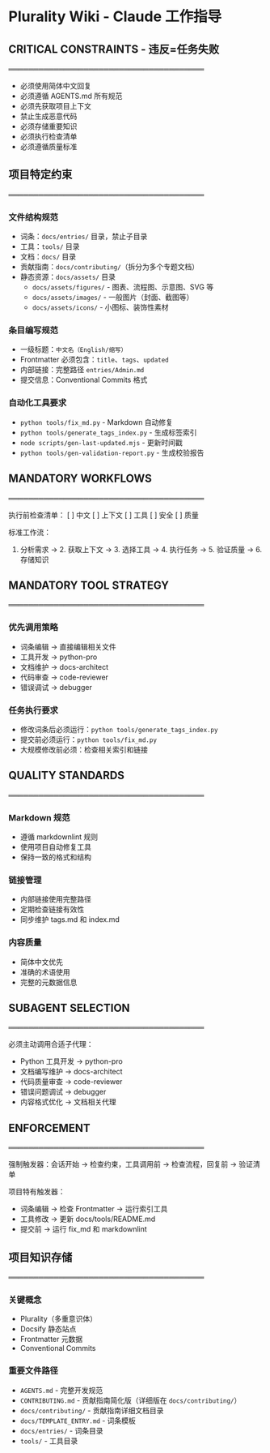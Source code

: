 # Plurality Wiki - Claude 工作指导

## CRITICAL CONSTRAINTS - 违反=任务失败

═══════════════════════════════════════

- 必须使用简体中文回复
- 必须遵循 AGENTS.md 所有规范
- 必须先获取项目上下文
- 禁止生成恶意代码
- 必须存储重要知识
- 必须执行检查清单
- 必须遵循质量标准

## 项目特定约束

═══════════════════════════════════════

### 文件结构规范

- 词条：`docs/entries/` 目录，禁止子目录
- 工具：`tools/` 目录
- 文档：`docs/` 目录
- 贡献指南：`docs/contributing/`（拆分为多个专题文档）
- 静态资源：`docs/assets/` 目录
  - `docs/assets/figures/` - 图表、流程图、示意图、SVG 等
  - `docs/assets/images/` - 一般图片（封面、截图等）
  - `docs/assets/icons/` - 小图标、装饰性素材

### 条目编写规范

- 一级标题：`中文名（English/缩写）`
- Frontmatter 必须包含：`title`、`tags`、`updated`
- 内部链接：完整路径 `entries/Admin.md`
- 提交信息：Conventional Commits 格式

### 自动化工具要求

- `python tools/fix_md.py` - Markdown 自动修复
- `python tools/generate_tags_index.py` - 生成标签索引
- `node scripts/gen-last-updated.mjs` - 更新时间戳
- `python tools/gen-validation-report.py` - 生成校验报告

## MANDATORY WORKFLOWS

═══════════════════════════════════════

执行前检查清单：
[ ] 中文 [ ] 上下文 [ ] 工具 [ ] 安全 [ ] 质量

标准工作流：

1. 分析需求 → 2. 获取上下文 → 3. 选择工具 → 4. 执行任务 → 5. 验证质量 → 6. 存储知识

## MANDATORY TOOL STRATEGY

═══════════════════════════════════════

### 优先调用策略

- 词条编辑 → 直接编辑相关文件
- 工具开发 → python-pro
- 文档维护 → docs-architect
- 代码审查 → code-reviewer
- 错误调试 → debugger

### 任务执行要求

- 修改词条后必须运行：`python tools/generate_tags_index.py`
- 提交前必须运行：`python tools/fix_md.py`
- 大规模修改前必须：检查相关索引和链接

## QUALITY STANDARDS

═══════════════════════════════════════

### Markdown 规范

- 遵循 markdownlint 规则
- 使用项目自动修复工具
- 保持一致的格式和结构

### 链接管理

- 内部链接使用完整路径
- 定期检查链接有效性
- 同步维护 tags.md 和 index.md

### 内容质量

- 简体中文优先
- 准确的术语使用
- 完整的元数据信息

## SUBAGENT SELECTION

═══════════════════════════════════════

必须主动调用合适子代理：

- Python 工具开发 → python-pro
- 文档编写维护 → docs-architect
- 代码质量审查 → code-reviewer
- 错误问题调试 → debugger
- 内容格式优化 → 文档相关代理

## ENFORCEMENT

═══════════════════════════════════════

强制触发器：会话开始 → 检查约束，工具调用前 → 检查流程，回复前 → 验证清单

项目特有触发器：

- 词条编辑 → 检查 Frontmatter → 运行索引工具
- 工具修改 → 更新 docs/tools/README.md
- 提交前 → 运行 fix_md 和 markdownlint

## 项目知识存储

═══════════════════════════════════════

### 关键概念

- Plurality（多重意识体）
- Docsify 静态站点
- Frontmatter 元数据
- Conventional Commits

### 重要文件路径

- `AGENTS.md` - 完整开发规范
- `CONTRIBUTING.md` - 贡献指南简化版（详细版在 `docs/contributing/`）
- `docs/contributing/` - 贡献指南详细文档目录
- `docs/TEMPLATE_ENTRY.md` - 词条模板
- `docs/entries/` - 词条目录
- `tools/` - 工具目录
